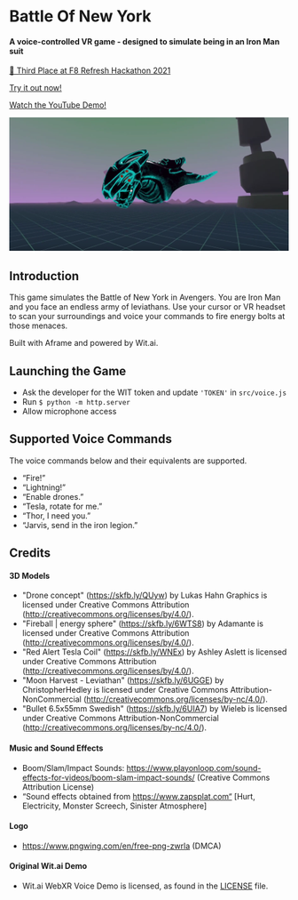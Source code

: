 ﻿# Battle Of New York
 
#### A voice-controlled VR game - designed to simulate being in an Iron Man suit

[🥉 Third Place at F8 Refresh Hackathon 2021](https://developers.facebook.com/blog/post/2021/06/02/f8-refresh-hackathon-winners-announced/)

[Try it out now!](https://winter-fire-muskmelon.glitch.me)

[Watch the YouTube Demo!](https://www.youtube.com/watch?v=z9MDNAkNInU)

![A Leviathan!](https://github.com/jianzhi-1/battle-of-new-york/raw/main/leviathan.png "A Leviathan!")

## Introduction

This game simulates the Battle of New York in Avengers. You are Iron Man and you face an endless army of leviathans. Use your cursor or VR headset to scan your surroundings and voice your commands to fire energy bolts at those menaces.

Built with Aframe and powered by Wit.ai.

## Launching the Game

*   Ask the developer for the WIT token and update `'TOKEN'` in `src/voice.js`
*   Run `$ python -m http.server`
*   Allow microphone access

## Supported Voice Commands

The voice commands below and their equivalents are supported. 

*   “Fire!”
*   “Lightning!”
*   “Enable drones.”
*   “Tesla, rotate for me.”
*   “Thor, I need you.”
*   “Jarvis, send in the iron legion.”

## Credits

#### 3D Models
- "Drone concept" (https://skfb.ly/QUyw) by Lukas Hahn Graphics is licensed under Creative Commons Attribution (http://creativecommons.org/licenses/by/4.0/).
- "Fireball | energy sphere" (https://skfb.ly/6WTS8) by Adamante is licensed under Creative Commons Attribution (http://creativecommons.org/licenses/by/4.0/).
- "Red Alert Tesla Coil" (https://skfb.ly/WNEx) by Ashley Aslett is licensed under Creative Commons Attribution (http://creativecommons.org/licenses/by/4.0/).
- "Moon Harvest - Leviathan" (https://skfb.ly/6UGGE) by ChristopherHedley is licensed under Creative Commons Attribution-NonCommercial (http://creativecommons.org/licenses/by-nc/4.0/).
- "Bullet 6.5x55mm Swedish" (https://skfb.ly/6UIA7) by Wieleb is licensed under Creative Commons Attribution-NonCommercial (http://creativecommons.org/licenses/by-nc/4.0/).


#### Music and Sound Effects
- Boom/Slam/Impact Sounds: https://www.playonloop.com/sound-effects-for-videos/boom-slam-impact-sounds/ (Creative Commons Attribution License)
- “Sound effects obtained from https://www.zapsplat.com“ [Hurt, Electricity, Monster Screech, Sinister Atmosphere]

#### Logo
- https://www.pngwing.com/en/free-png-zwrla (DMCA)

#### Original Wit.ai Demo
- Wit.ai WebXR Voice Demo is licensed, as found in the [LICENSE](LICENSE) file.
